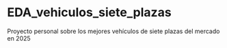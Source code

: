 # EDA_vehiculos_siete_plazas
Proyecto personal sobre los mejores vehículos de siete plazas del mercado en 2025
